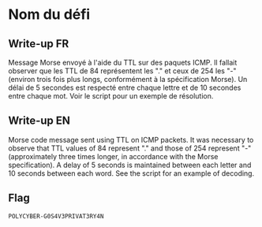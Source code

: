 # Nom du défi

## Write-up FR

Message Morse envoyé à l'aide du TTL sur des paquets ICMP. Il fallait observer que les TTL de 84 représentent les "." et ceux de 254 les "-" (environ trois fois plus longs, conformément à la spécification Morse). Un délai de 5 secondes est respecté entre chaque lettre et de 10 secondes entre chaque mot. Voir le script pour un exemple de résolution.

## Write-up EN

Morse code message sent using TTL on ICMP packets. It was necessary to observe that TTL values of 84 represent "." and those of 254 represent "-" (approximately three times longer, in accordance with the Morse specification). A delay of 5 seconds is maintained between each letter and 10 seconds between each word. See the script for an example of decoding.

## Flag

`POLYCYBER-G0S4V3PRIVAT3RY4N`
